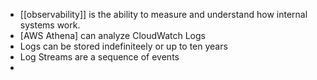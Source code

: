 - [[observability]] is the ability to measure and understand how internal systems work.
- [AWS Athena] can analyze CloudWatch Logs
- Logs can be stored indefiniteely or up to ten years
- Log Streams are a sequence of events
-
